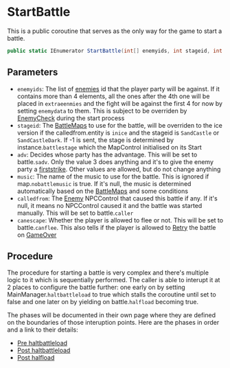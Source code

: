 # StartBattle
This is a public coroutine that serves as the only way for the game to start a battle.

```cs
public static IEnumerator StartBattle(int[] enemyids, int stageid, int adv, string music, NPCControl calledfrom, bool canescape)
```

## Parameters

- `enemyids`: The list of [enemies](../Enums%20and%20IDs/Enemies.md) id that the player party will be against. If it contains more than 4 elements, all the ones after the 4th one will be placed in `extraeenmies` and the fight will be against the first 4 for now by setting `enemydata` to them. This is subject to be overriden by [EnemyCheck](StartBattle%20phases/Pre%20haltbattleload.md#enemycheck) during the start process
- `stageid`: The [BattleMaps](../Enums%20and%20IDs/BattleMaps.md) to use for the battle, will be overriden to the ice version if the calledfrom.entity is `inice` and the stageid is `SandCastle` or `SandCastleDark`. If -1 is sent, the stage is determined by instance.`battlestage` which the MapControl initialised on its Start
- `adv`: Decides whose party has the advantage. This will be set to battle.`sadv`. Only the value 3 does anything and it's to give the enemy party a [firststrike](Battle%20flow/firststrike%20system.md). Other values are allowed, but do not change anything
- `music`: The name of the music to use for the battle. This is ignored if map.`nobattlemusic` is true. If it's null, the music is determined automatically based on the [BattleMaps](../Enums%20and%20IDs/BattleMaps.md) and some conditions
- `calledfrom`: The [Enemy](../Entities/NPCControl/Enemy.md) NPCControl that caused this battle if any. If it's null, it means no NPCControl caused it and the battle was started manually. This will be set to battle.`caller`
- `canescape`: Whether the player is allowed to flee or not. This will be set to battle.`canflee`. This also tells if the player is allowed to [Retry](Battle%20flow/Retry.md) the battle on [GameOver](Battle%20flow/Terminal%20coroutines/GameOver.md)

## Procedure
The procedure for starting a battle is very complex and there's multiple logic to it which is sequentially performed. The caller is able to interupt it at 2 places to configure the battle further: one early on by setting MainManager.`haltbattleload` to true which stalls the coroutine until set to false and one later on by yielding on battle.`halfload` becoming true.

The phases will be documented in their own page where they are defined on the boundaries of those interuption points. Here are the phases in order and a link to their details:

- [Pre haltbattleload](StartBattle%20phases/Pre%20haltbattleload.md)
- [Post haltbattleload](StartBattle%20phases/Post%20haltbattleload.md)
- [Post halfload](StartBattle%20phases/Post%20halfload.md)
